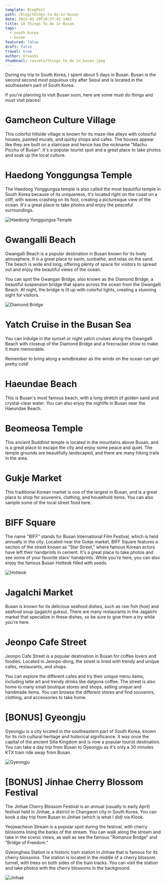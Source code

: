 ```yaml
---
template: BlogPost
path: /blog/things-to-do-in-busan
date: 2023-03-29T19:37:42.146Z
title: 10 Things To Do in Busan
tags:
  - south korea
  - busan
featured: false
draft: false
travel: true
author: Urvashi
thumbnail: /assets/things_to_do_in_busan.jpeg
---
```


During my trip to South Korea, I spent about 5 days in Busan.
Busan is the second second most populous city after Seoul and is located in the southeastern part of South Korea.

If you're planning to visit Busan soon, here are some must do things and must visit places!

# Gamcheon Culture Village

This colorful hillside village is known for its maze-like alleys with colourful houses, painted murals, and quirky shops and cafes.
The houses appear like they are built on a staircase and hence has the nickname "Machu Picchu of Busan".
It's a popular tourist spot and a great place to take photos and soak up the local culture.

# Haedong Yonggungsa Temple

The Haedong Yonggungsa temple is also called the most beautiful temple in South Korea because of its uniqueness, it's located right on the coast on a cliff, with waves crashing on its foot, creating a picturesque view of the ocean.
It's a great place to take photos and enjoy the peaceful surroundings.

![Haedong Yonggungsa Temple](/assets/yonggungsa_temple.jpeg)

# Gwangalli Beach

Gwangalli Beach is a popular destination in Busan known for its lively atmosphere.
It is a great place to swim, sunbathe, and relax on the sand. The beach is wide and long, offering plenty of space for visitors to spread out and enjoy the beautiful views of the ocean.

You can spot the Gwangan Bridge, also known as the Diamond Bridge, a beautiful suspension bridge that spans across the ocean from the Gwangalli Beach.
At night, the bridge is lit up with colorful lights, creating a stunning sight for visitors.

![Diamond Bridge](/assets/diamond_bridge.jpeg)

# Yatch Cruise in the Busan Sea

You can indulge in the sunset or night yatch cruises along the Gwangalli Beach with closeup of the Diamond Bridge and a firecracker show to make it more memorable.

Remember to bring along a windbreaker as the winds on the ocean can get pretty cold!

# Haeundae Beach

This is Busan's most famous beach, with a long stretch of golden sand and crystal-clear water.
You can also enjoy the nighlife in Busan near the Haeundae Beach.

# Beomeosa Temple

This ancient Buddhist temple is located in the mountains above Busan, and is a great place to escape the city and enjoy some peace and quiet. The temple grounds are beautifully landscaped, and there are many hiking trails in the area.

# Gukje Market

This traditional Korean market is one of the largest in Busan, and is a great place to shop for souvenirs, clothing, and household items. You can also sample some of the local street food here.

# BIFF Square

The name "BIFF" stands for Busan International Film Festival, which is held annually in the city.
Located near the Gukje market, BIFF Square features a section of the street known as "Star Street," where famous Korean actors have left their handprints in cement. It's a great place to take photos and see some of your favorite stars' handprints.
While you're here, you can also enjoy the famous Busan Hotteok filled with seeds.

![Hotteok](/assets/hotteok.jpeg)

# Jagalchi Market

Busan is known for its delicious seafood dishes, such as raw fish (hoe) and seafood soup (jagalchi guksu). There are many restaurants in the Jagalchi market that specialize in these dishes, so be sure to give them a try while you're here.

# Jeonpo Cafe Street

Jeonpo Cafe Street is a popular destination in Busan for coffee lovers and foodies. Located in Jeonpo-dong, the street is lined with trendy and unique cafes, restaurants, and shops.

You can explore the different cafes and try their unique menu items, including latte art and trendy drinks like dalgona coffee.
The street is also home to many small boutique stores and shops, selling unique and handmade items. You can browse the different stores and find souvenirs, clothing, and accessories to take home.

# \[BONUS\] Gyeongju

Gyeongju is a city located in the southeastern part of South Korea, known for its rich cultural heritage and historical significance. It was once the capital of the ancient Silla Kingdom and is now a popular tourist destination.
You can take a day trip from Busan to Gyeongju as it's only a 30 minutes KTX train ride away from Busan.

![Gyeongju](/assets/gyeongju.jpeg)

# \[BONUS\] Jinhae Cherry Blossom Festival

The Jinhae Cherry Blossom Festival is an annual (usually in early April) festival held in Jinhae, a district in Changwon city in South Korea.
You can book a day trip from Busan to Jinhae (which is what I did) via Klook.

Yeojwacheon Stream is a popular spot during the festival, with cherry blossoms lining the banks of the stream. You can walk along the stream and take in the scenic views, as well as see the famous "Romance Bridge" and "Bridge of Freedom."

Gyeonghwa Station is a historic train station in Jinhae that is famous for its cherry blossoms. The station is located in the middle of a cherry blossom tunnel, with trees on both sides of the train tracks. You can visit the station and take photos with the cherry blossoms in the background.

![Jinhae](/assets/jinhae.jpeg)
